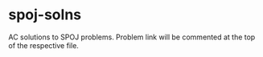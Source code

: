 # spoj-solns
AC solutions to SPOJ problems. Problem link will be commented at the top of the respective file.
